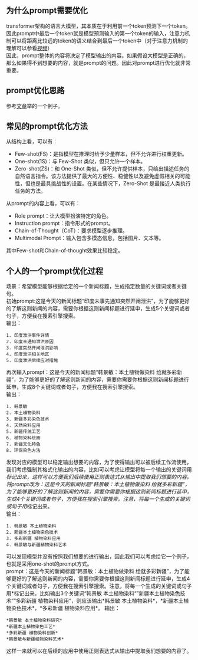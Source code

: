 ## 为什么prompt需要优化  
transformer架构的语言大模型，其本质在于利用前一个token预测下一个token。因此prompt中最后一个token就是模型预测输入的第一个token的输入，注意力机制可以将距离比较远的token的语义结合到最后一个token中（对于注意力机制的理解可以参看[视频](https://www.bilibili.com/video/BV13z421U7cs/?spm_id_from=333.1387.collection.video_card.click&vd_source=d82de55cfde970cdf86016bef2c6de4e)）  
因此，prompt整体的内容将决定了模型输出的内容。如果假设大模型是正确的，那么如果得不到想要的内容，就是prompt的问题。因此对prompt进行优化就非常重要。  

## prompt优化思路
参考[文章](https://zhuanlan.zhihu.com/p/670552915)举的一个例子。  

## 常见的prompt优化方法
从结构上看，可以有：  
- Few-shot(FS)：是指模型在推理时给予少量样本，但不允许进行权重更新。
- One-shot(1S)：与 Few-Shot 类似，但只允许一个样本。
- Zero-shot(ZS)：和 One-Shot 类似，但不允许提供样本，只给出描述任务的自然语言指令。该方法提供了最大的方便性、稳健性以及避免虚假相关的可能性，但也是最具挑战性的设置。在某些情况下，Zero-Shot 是最接近人类执行任务的方法。  

从prompt的内容上看，可以有：
- Role prompt：让大模型扮演特定的角色。  
- Instruction prompt：指令形式的prompt。
- Chain-of-Thought（CoT）：要求模型逐步推理。
- Multimodal Prompt：输入包含多模态信息，包括图片、文本等。   

其中Few-shot和Chain-of-thought效果比较稳定。

## 个人的一个prompt优化过程
场景：希望模型能够根据给定的一个新闻标题，生成指定数量的关键词或者关键句。  
初始prompt:这是今天的新闻标题“印度未事先通知突然开闸泄洪”，为了能够更好的了解这则新闻的内容，需要你根据这则新闻标题进行延申，生成5个关键词或者句子，方便我在搜索引擎搜索。  
输出：
```
1. 印度泄洪事件详情
2. 印度未通知泄洪原因
3. 印度突然开闸泄洪影响
4. 印度泄洪相关地区
5. 印度泄洪后续应对措施
```
再次输入prompt：这是今天的新闻标题“韩景敏：本土植物做染料 绘就多彩新疆”，为了能够更好的了解这则新闻的内容，需要你需要你根据这则新闻标题进行延申，生成8个关键词或者句子，方便我在搜索引擎搜索。  
输出：
```
1. 韩景敏
2. 本土植物染料
3. 新疆多彩染色技术
4. 天然染料应用
5. 新疆传统工艺
6. 植物染料绘画
7. 新疆文化特色
8. 环保染色方法
```
发现对应的模型可以稳定输出想要的内容，为了使得输出可以被后续工作流使用，我们考虑强制其格式化输出的内容，比如可以考虑让模型将每一个输出的关键词用*标记出来，这样可以方便我们后续使用正则表达式从输出中提取我们想要的内容。  
将prompt改为：这是今天的新闻标题“韩景敏：本土植物做染料 绘就多彩新疆”，为了能够更好的了解这则新闻的内容，需要你需要你根据这则新闻标题进行延申，生成4个关键词或者句子，方便我在搜索引擎搜索。注意，将每一个生成的关键词或句子用*标记出来。  
输出：  
```
1. 韩景敏 本土植物染料
2. 新疆本土植物染色技术
3. 多彩新疆 植物染料应用
4. 韩景敏与新疆植物染料艺术
```
可以发现模型并没有按照我们想要的进行输出，因此我们可以考虑给它一个例子，也就是采用one-shot的prompt方式。   
prompt：这是今天的新闻标题“韩景敏：本土植物做染料 绘就多彩新疆”，为了能够更好的了解这则新闻的内容，需要你需要你根据这则新闻标题进行延申，生成4个关键词或者句子，方便我在搜索引擎搜索。注意，将每一个生成的关键词或句子用*标记出来。比如输出3个关键词“韩景敏 本土植物染料“”新疆本土植物染色技术””多彩新疆 植物染料应用“，则应该输出\*韩景敏 本土植物染料\*，\*新疆本土植物染色技术\*，\*多彩新疆 植物染料应用\*。
输出：
```
*韩景敏 本土植物染料研究*
*新疆本土植物染色工艺*
*多彩新疆 植物染料创新*
*韩景敏与新疆植物染料艺术*
```
这样一来就可以在后续的应用中使用正则表达式从输出中提取我们想要的内容了。  